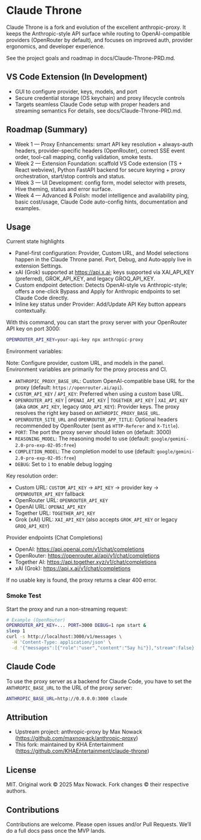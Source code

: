 # Claude Throne

Claude Throne is a fork and evolution of the excellent anthropic-proxy. It keeps the Anthropic-style API surface while routing to OpenAI-compatible providers (OpenRouter by default), and focuses on improved auth, provider ergonomics, and developer experience.

See the project goals and roadmap in docs/Claude-Throne-PRD.md.

## VS Code Extension (In Development)
- GUI to configure provider, keys, models, and port
- Secure credential storage (OS keychain) and proxy lifecycle controls
- Targets seamless Claude Code setup with proper headers and streaming semantics
For details, see docs/Claude-Throne-PRD.md.

## Roadmap (Summary)
- Week 1 — Proxy Enhancements: smart API key resolution + always-auth headers, provider-specific headers (OpenRouter), correct SSE event order, tool-call mapping, config validation, smoke tests.
- Week 2 — Extension Foundation: scaffold VS Code extension (TS + React webview), Python FastAPI backend for secure keyring + proxy orchestration, start/stop controls and status.
- Week 3 — UI Development: config form, model selector with presets, Hive theming, status and error surface.
- Week 4 — Advanced & Polish: model intelligence and availability ping, basic cost/usage, Claude Code auto-config hints, documentation and examples.

## Usage

Current state highlights
- Panel-first configuration: Provider, Custom URL, and Model selections happen in the Claude Throne panel. Port, Debug, and Auto‑apply live in extension Settings.
- xAI (Grok) supported at https://api.x.ai; keys supported via XAI_API_KEY (preferred), GROK_API_KEY, and legacy GROQ_API_KEY.
- Custom endpoint detection: Detects OpenAI-style vs Anthropic-style; offers a one-click Bypass and Apply for Anthropic endpoints to set Claude Code directly.
- Inline key status under Provider: Add/Update API Key button appears contextually.

With this command, you can start the proxy server with your OpenRouter API key on port 3000:

```bash
OPENROUTER_API_KEY=your-api-key npx anthropic-proxy
```

Environment variables:

Note: Configure provider, custom URL, and models in the panel. Environment variables are primarily for the proxy process and CI.

- `ANTHROPIC_PROXY_BASE_URL`: Custom OpenAI-compatible base URL for the proxy (default: `https://openrouter.ai/api`).
- `CUSTOM_API_KEY` / `API_KEY`: Preferred when using a custom base URL.
- `OPENROUTER_API_KEY` | `OPENAI_API_KEY` | `TOGETHER_API_KEY` | `XAI_API_KEY` (aka `GROK_API_KEY`, legacy `GROQ_API_KEY`): Provider keys. The proxy resolves the right key based on `ANTHROPIC_PROXY_BASE_URL`.
- `OPENROUTER_SITE_URL` and `OPENROUTER_APP_TITLE`: Optional headers recommended by OpenRouter (sent as `HTTP-Referer` and `X-Title`).
- `PORT`: The port the proxy server should listen on (default: 3000)
- `REASONING_MODEL`: The reasoning model to use (default: `google/gemini-2.0-pro-exp-02-05:free`)
- `COMPLETION_MODEL`: The completion model to use (default: `google/gemini-2.0-pro-exp-02-05:free`)
- `DEBUG`: Set to `1` to enable debug logging

Key resolution order:

- Custom URL: `CUSTOM_API_KEY` → `API_KEY` → provider key → `OPENROUTER_API_KEY` fallback
- OpenRouter URL: `OPENROUTER_API_KEY`
- OpenAI URL: `OPENAI_API_KEY`
- Together URL: `TOGETHER_API_KEY`
- Grok (xAI) URL: `XAI_API_KEY` (also accepts `GROK_API_KEY` or legacy `GROQ_API_KEY`)

Provider endpoints (Chat Completions)
- OpenAI: https://api.openai.com/v1/chat/completions
- OpenRouter: https://openrouter.ai/api/v1/chat/completions
- Together AI: https://api.together.xyz/v1/chat/completions
- xAI (Grok): https://api.x.ai/v1/chat/completions

If no usable key is found, the proxy returns a clear 400 error.

### Smoke Test

Start the proxy and run a non-streaming request:

```bash
# Example (OpenRouter)
OPENROUTER_API_KEY=... PORT=3000 DEBUG=1 npm start &
sleep 1
curl -s http://localhost:3000/v1/messages \
  -H 'Content-Type: application/json' \
  -d '{"messages":[{"role":"user","content":"Say hi"}],"stream":false}' | jq .
```

## Claude Code

To use the proxy server as a backend for Claude Code, you have to set the `ANTHROPIC_BASE_URL` to the URL of the proxy server:

```bash
ANTHROPIC_BASE_URL=http://0.0.0.0:3000 claude
```

## Attribution
- Upstream project: anthropic-proxy by Max Nowack (https://github.com/maxnowack/anthropic-proxy)
- This fork: maintained by KHA Entertainment (https://github.com/KHAEntertainment/claude-throne)

## License
MIT. Original work © 2025 Max Nowack. Fork changes © their respective authors.

## Contributions
Contributions are welcome. Please open issues and/or Pull Requests. We’ll do a full docs pass once the MVP lands.

